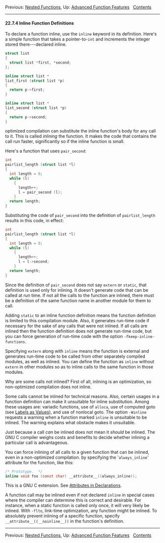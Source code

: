 Previous: [Nested Functions](Nested-Functions.md), Up: [Advanced
Function Features](Advanced-Definitions.md)  
[Contents](index.md#SEC_Contents "Table of contents")  

------------------------------------------------------------------------


#### 22.7.4 Inline Function Definitions 


To declare a function inline, use the `inline` keyword in its
definition. Here's a simple function that takes a pointer-to-`int` and
increments the integer stored there---declared inline.

``` C
struct list
{
  struct list *first, *second;
};

inline struct list *
list_first (struct list *p)
{
  return p->first;  
}

inline struct list *
list_second (struct list *p)
{
  return p->second;  
}
```

optimized compilation can substitute the inline function's body for any
call to it. This is called *inlining* the function. It makes the code
that contains the call run faster, significantly so if the inline
function is small.

Here's a function that uses `pair_second`:

``` C
int
pairlist_length (struct list *l)
{
  int length = 0;
  while (l)
    {
      length++;
      l = pair_second (l);
    }
  return length;
}
```

Substituting the code of `pair_second` into the definition of
`pairlist_length` results in this code, in effect:

``` C
int
pairlist_length (struct list *l)
{
  int length = 0;
  while (l)
    {
      length++;
      l = l->second;
    }
  return length;
}
```

Since the definition of `pair_second` does not say `extern` or `static`,
that definition is used only for inlining. It doesn't generate code that
can be called at run time. If not all the calls to the function are
inlined, there must be a definition of the same function name in another
module for them to call.


Adding `static` to an inline function definition means the function
definition is limited to this compilation module. Also, it generates
run-time code if necessary for the sake of any calls that were not
inlined. If all calls are inlined then the function definition does not
generate run-time code, but you can force generation of run-time code
with the option `-fkeep-inline-functions`.


Specifying `extern` along with `inline` means the function is external
and generates run-time code to be called from other separately compiled
modules, as well as inlined. You can define the function as `inline`
without `extern` in other modules so as to inline calls to the same
function in those modules.

Why are some calls not inlined? First of all, inlining is an
optimization, so non-optimized compilation does not inline.

Some calls cannot be inlined for technical reasons. Also, certain usages
in a function definition can make it unsuitable for inline substitution.
Among these usages are: variadic functions, use of `alloca`, use of
computed goto (see [Labels as Values](Labels-as-Values.md)), and use
of nonlocal goto. The option `-Winline` requests a warning when
a function marked `inline` is unsuitable to be inlined. The warning
explains what obstacle makes it unsuitable.

Just because a call *can* be inlined does not mean it *should* be
inlined. The GNU C compiler weighs costs and benefits to decide whether
inlining a particular call is advantageous.

You can force inlining of all calls to a given function that can be
inlined, even in a non-optimized compilation. by specifying the
'`always_inline`' attribute for the function, like this:

``` C
/* Prototype.  */
inline void foo (const char) __attribute__((always_inline));
```

This is a GNU C extension. See [Attributes in
Declarations](Attributes.md).

A function call may be inlined even if not declared `inline` in special
cases where the compiler can determine this is correct and desirable.
For instance, when a static function is called only once, it will very
likely be inlined. With `-flto`, link-time optimization, any
function might be inlined. To absolutely prevent inlining of a specific
function, specify `__attribute__((__noinline__))` in the function's
definition.

------------------------------------------------------------------------

Previous: [Nested Functions](Nested-Functions.md), Up: [Advanced
Function Features](Advanced-Definitions.md)  
[Contents](index.md#SEC_Contents "Table of contents")  
